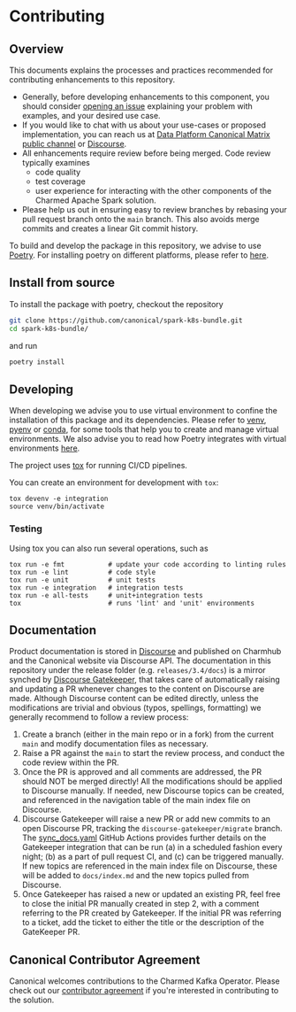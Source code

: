 # Contributing

## Overview

This documents explains the processes and practices recommended for contributing enhancements to this repository.

- Generally, before developing enhancements to this component, you should consider [opening an issue](https://github.com/canonical/spark-k8s-bundle/issues) explaining your problem with examples, and your desired use case.
- If you would like to chat with us about your use-cases or proposed implementation, you can reach us at [Data Platform Canonical Matrix public channel](https://matrix.to/#/#charmhub-data-platform:ubuntu.com) or [Discourse](https://discourse.charmhub.io/).
- All enhancements require review before being merged. Code review typically examines
  - code quality
  - test coverage
  - user experience for interacting with the other components of the Charmed Apache Spark solution.
- Please help us out in ensuring easy to review branches by rebasing your pull request branch onto the `main` branch. This also avoids merge commits and creates a linear Git commit history.

To build and develop the package in this repository, we advise to use [Poetry](https://python-poetry.org/). For installing poetry on different platforms, please refer to [here](https://python-poetry.org/docs/#installation).

## Install from source

To install the package with poetry, checkout the repository

```bash
git clone https://github.com/canonical/spark-k8s-bundle.git
cd spark-k8s-bundle/
```

and run 

```bash
poetry install
```

## Developing

When developing we advise you to use virtual environment to confine the installation of this package and its dependencies. Please refer to [venv](https://docs.python.org/3/library/venv.html), [pyenv](https://github.com/pyenv/pyenv) or [conda](https://docs.conda.io/en/latest/), for some tools that help you to create and manage virtual environments. 
We also advise you to read how Poetry integrates with virtual environments [here](https://python-poetry.org/docs/managing-environments/).   

The project uses [tox](https://tox.wiki/en/latest/) for running CI/CD pipelines. 

You can create an environment for development with `tox`:

```shell
tox devenv -e integration
source venv/bin/activate
```

### Testing

Using tox you can also run several operations, such as

```shell
tox run -e fmt           # update your code according to linting rules
tox run -e lint          # code style
tox run -e unit          # unit tests
tox run -e integration   # integration tests
tox run -e all-tests     # unit+integration tests
tox                      # runs 'lint' and 'unit' environments
```

## Documentation

Product documentation is stored in [Discourse](https://discourse.charmhub.io/t/charmed-spark-k8s-documentation/8963) and published on Charmhub and the Canonical website via Discourse API. 
The documentation in this repository under the release folder (e.g. `releases/3.4/docs`) is a mirror synched by [Discourse Gatekeeper](https://github.com/canonical/discourse-gatekeeper), that takes care of automatically raising and updating a PR whenever changes to the content on Discourse are made.
Although Discourse content can be edited directly, unless the modifications are trivial and obvious (typos, spellings, formatting) we generally recommend to follow a review process:

1. Create a branch (either in the main repo or in a fork) from the current `main` and modify documentation files as necessary.
2. Raise a PR against the `main` to start the review process, and conduct the code review within the PR.
3. Once the PR is approved and all comments are addressed, the PR should NOT be merged directly! All the modifications should be applied to Discourse manually. If needed, new Discourse topics can be created, and referenced in the navigation table of the main index file on Discourse.
4. Discourse Gatekeeper will raise a new PR or add new commits to an open Discourse PR, tracking the `discourse-gatekeeper/migrate` branch. The [sync_docs.yaml](https://github.com/canonical/spark-k8s-bundle/blob/main/.github/workflows/sync_docs.yaml) GitHub Actions provides further details on the Gatekeeper integration that can be run (a) in a scheduled fashion every night; (b) as a part of pull request CI, and (c) can be triggered manually. If new topics are referenced in the main index file on Discourse, these will be added to `docs/index.md` and the new topics pulled from Discourse.
5. Once Gatekeeper has raised a new or updated an existing PR, feel free to close the initial PR manually created in step 2, with a comment referring to the PR created by Gatekeeper. If the initial PR was referring to a ticket, add the ticket to either the title or the description of the GateKeeper PR.


## Canonical Contributor Agreement

Canonical welcomes contributions to the Charmed Kafka Operator. Please check out our [contributor agreement](https://ubuntu.com/legal/contributors) if you're interested in contributing to the solution.